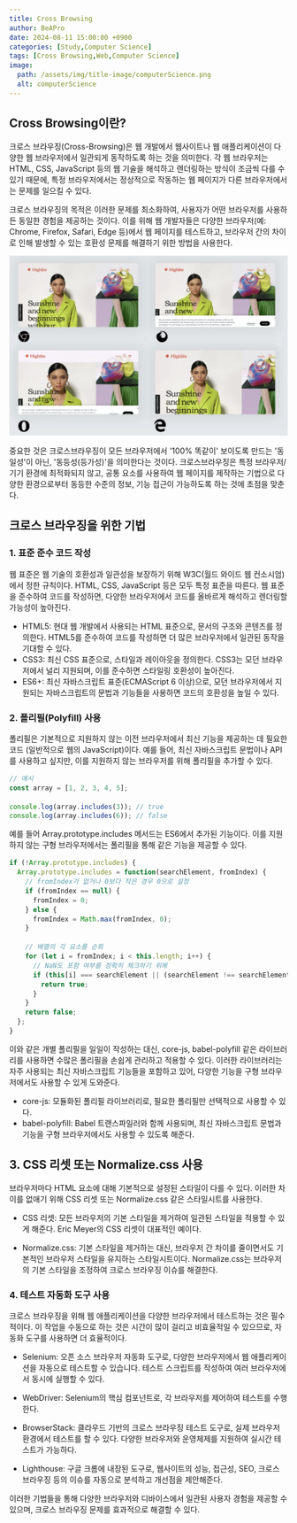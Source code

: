 ```yaml
---
title: Cross Browsing
author: BeAPro
date: 2024-08-11 15:00:00 +0900
categories: [Study,Computer Science]
tags: [Cross Browsing,Web,Computer Science]
image:
  path: /assets/img/title-image/computerScience.png
  alt: computerScience
---
```


## **Cross Browsing이란?**
크로스 브라우징(Cross-Browsing)은 웹 개발에서 웹사이트나 웹 애플리케이션이 다양한 웹 브라우저에서 일관되게 동작하도록 하는 것을 의미한다. 각 웹 브라우저는 HTML, CSS, JavaScript 등의 웹 기술을 해석하고 렌더링하는 방식이 조금씩 다를 수 있기 때문에, 특정 브라우저에서는 정상적으로 작동하는 웹 페이지가 다른 브라우저에서는 문제를 일으킬 수 있다.

크로스 브라우징의 목적은 이러한 문제를 최소화하여, 사용자가 어떤 브라우저를 사용하든 동일한 경험을 제공하는 것이다. 이를 위해 웹 개발자들은 다양한 브라우저(예: Chrome, Firefox, Safari, Edge 등)에서 웹 페이지를 테스트하고, 브라우저 간의 차이로 인해 발생할 수 있는 호환성 문제를 해결하기 위한 방법을 사용한다.

![Desktop](/assets/img/CS/2024-08-11-CrossBrowsing-01.png)

중요한 것은 크로스브라우징이 모든 브라우저에서 '100% 똑같이' 보이도록 만드는 '동일성'이 아닌, '동등성(등가성)'을 의미한다는 것이다. 크로스브라우징은 특정 브라우저/기기 환경에 최적화되지 않고, 공통 요소를 사용하여 웹 페이지를 제작하는 기법으로 다양한 환경으로부터 동등한 수준의 정보, 기능 접근이 가능하도록 하는 것에 초점을 맞춘다.

## **크로스 브라우징을 위한 기법**

### 1. 표준 준수 코드 작성

웹 표준은 웹 기술의 호환성과 일관성을 보장하기 위해 W3C(월드 와이드 웹 컨소시엄)에서 정한 규칙이다. HTML, CSS, JavaScript 등은 모두 특정 표준을 따른다. 웹 표준을 준수하여 코드를 작성하면, 다양한 브라우저에서 코드를 올바르게 해석하고 렌더링할 가능성이 높아진다.

- HTML5: 현대 웹 개발에서 사용되는 HTML 표준으로, 문서의 구조와 콘텐츠를 정의한다. HTML5를 준수하여 코드를 작성하면 더 많은 브라우저에서 일관된 동작을 기대할 수 있다.
- CSS3: 최신 CSS 표준으로, 스타일과 레이아웃을 정의한다. CSS3는 모던 브라우저에서 널리 지원되며, 이를 준수하면 스타일링 호환성이 높아진다.
- ES6+: 최신 자바스크립트 표준(ECMAScript 6 이상)으로, 모던 브라우저에서 지원되는 자바스크립트의 문법과 기능들을 사용하면 코드의 호환성을 높일 수 있다.


### 2. 폴리필(Polyfill) 사용

폴리필은 기본적으로 지원하지 않는 이전 브라우저에서 최신 기능을 제공하는 데 필요한 코드 (일반적으로 웹의 JavaScript)이다. 예를 들어, 최신 자바스크립트 문법이나 API를 사용하고 싶지만, 이를 지원하지 않는 브라우저를 위해 폴리필을 추가할 수 있다.

```js
// 예시
const array = [1, 2, 3, 4, 5];

console.log(array.includes(3)); // true
console.log(array.includes(6)); // false
```

예를 들어 Array.prototype.includes 메서드는 ES6에서 추가된 기능이다. 이를 지원하지 않는 구형 브라우저에서는 폴리필을 통해 같은 기능을 제공할 수 있다.

```js
if (!Array.prototype.includes) {
  Array.prototype.includes = function(searchElement, fromIndex) {
    // fromIndex가 없거나 0보다 작은 경우 0으로 설정
    if (fromIndex == null) {
      fromIndex = 0;
    } else {
      fromIndex = Math.max(fromIndex, 0);
    }

    // 배열의 각 요소를 순회
    for (let i = fromIndex; i < this.length; i++) {
      // NaN도 포함 여부를 정확히 체크하기 위해
      if (this[i] === searchElement || (searchElement !== searchElement && this[i] !== this[i])) {
        return true;
      }
    }
    return false;
  };
}
```

이와 같은 개별 폴리필을 일일이 작성하는 대신, core-js, babel-polyfill 같은 라이브러리를 사용하면 수많은 폴리필을 손쉽게 관리하고 적용할 수 있다. 이러한 라이브러리는 자주 사용되는 최신 자바스크립트 기능들을 포함하고 있어, 다양한 기능을 구형 브라우저에서도 사용할 수 있게 도와준다.

- core-js: 모듈화된 폴리필 라이브러리로, 필요한 폴리필만 선택적으로 사용할 수 있다.
- babel-polyfill: Babel 트랜스파일러와 함께 사용되며, 최신 자바스크립트 문법과 기능을 구형 브라우저에서도 사용할 수 있도록 해준다.

## 3. CSS 리셋 또는 Normalize.css 사용
브라우저마다 HTML 요소에 대해 기본적으로 설정된 스타일이 다를 수 있다. 이러한 차이를 없애기 위해 CSS 리셋 또는 Normalize.css 같은 스타일시트를 사용한다.

- CSS 리셋: 모든 브라우저의 기본 스타일을 제거하여 일관된 스타일을 적용할 수 있게 해준다. Eric Meyer의 CSS 리셋이 대표적인 예이다.

- Normalize.css: 기본 스타일을 제거하는 대신, 브라우저 간 차이를 줄이면서도 기본적인 브라우저 스타일을 유지하는 스타일시트이다. Normalize.css는 브라우저의 기본 스타일을 조정하여 크로스 브라우징 이슈를 해결한다.


### 4. 테스트 자동화 도구 사용
크로스 브라우징을 위해 웹 애플리케이션을 다양한 브라우저에서 테스트하는 것은 필수적이다. 이 작업을 수동으로 하는 것은 시간이 많이 걸리고 비효율적일 수 있으므로, 자동화 도구를 사용하면 더 효율적이다.

- Selenium: 오픈 소스 브라우저 자동화 도구로, 다양한 브라우저에서 웹 애플리케이션을 자동으로 테스트할 수 있습니다. 테스트 스크립트를 작성하여 여러 브라우저에서 동시에 실행할 수 있다.

- WebDriver: Selenium의 핵심 컴포넌트로, 각 브라우저를 제어하여 테스트를 수행한다.

- BrowserStack: 클라우드 기반의 크로스 브라우징 테스트 도구로, 실제 브라우저 환경에서 테스트를 할 수 있다. 다양한 브라우저와 운영체제를 지원하여 실시간 테스트가 가능하다.

- Lighthouse: 구글 크롬에 내장된 도구로, 웹사이트의 성능, 접근성, SEO, 크로스 브라우징 등의 이슈를 자동으로 분석하고 개선점을 제안해준다.

이러한 기법들을 통해 다양한 브라우저와 디바이스에서 일관된 사용자 경험을 제공할 수 있으며, 크로스 브라우징 문제를 효과적으로 해결할 수 있다.